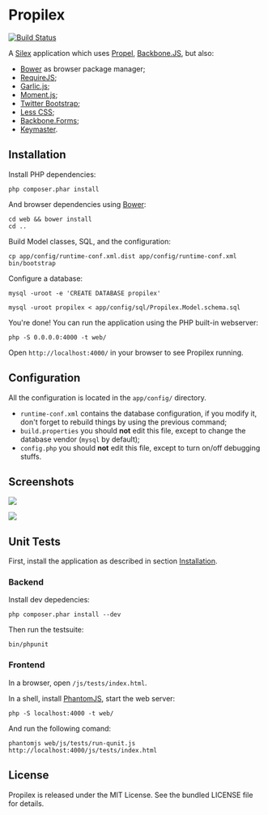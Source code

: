 Propilex
========

[![Build Status](https://secure.travis-ci.org/willdurand/Propilex.png?branch=master)](https://travis-ci.org/willdurand/Propilex)

A [Silex](http://silex.sensiolabs.org) application which uses
[Propel](http://propelorm.org),
[Backbone.JS](http://backbonejs.org/), but also:

* [Bower](http://twitter.github.com/bower/) as browser package manager;
* [RequireJS](http://requirejs.org/);
* [Garlic.js](garlicjs.org);
* [Moment.js](http://momentjs.com/);
* [Twitter Bootstrap](http://twitter.github.com/bootstrap/);
* [Less CSS](http://lesscss.org/);
* [Backbone.Forms](https://github.com/powmedia/backbone-forms);
* [Keymaster](https://github.com/madrobby/keymaster).


Installation
------------

Install PHP dependencies:

    php composer.phar install


And browser dependencies using [Bower](http://twitter.github.com/bower/):

    cd web && bower install
    cd ..


Build Model classes, SQL, and the configuration:

    cp app/config/runtime-conf.xml.dist app/config/runtime-conf.xml
    bin/bootstrap


Configure a database:

    mysql -uroot -e 'CREATE DATABASE propilex'

    mysql -uroot propilex < app/config/sql/Propilex.Model.schema.sql


You're done! You can run the application using the PHP built-in webserver:

    php -S 0.0.0.0:4000 -t web/

Open `http://localhost:4000/` in your browser to see Propilex running.


Configuration
-------------

All the configuration is located in the `app/config/` directory.

* `runtime-conf.xml` contains the database configuration, if you modify it, don't forget to rebuild things by using the previous command;
* `build.properties` you should **not** edit this file, except to change the database vendor (`mysql` by default);
* `config.php` you should **not** edit this file, except to turn on/off debugging stuffs.


Screenshots
-----------

![](https://raw.github.com/willdurand/Propilex/master/doc/screenshot_1.png)

![](https://raw.github.com/willdurand/Propilex/master/doc/screenshot_2.png)


Unit Tests
----------

First, install the application as described in section [Installation](#installation).

### Backend

Install dev depedencies:

    php composer.phar install --dev

Then run the testsuite:

    bin/phpunit


### Frontend

In a browser, open `/js/tests/index.html`.

In a shell, install [PhantomJS](http://phantomjs.org/), start the web server:

    php -S localhost:4000 -t web/

And run the following comand:

    phantomjs web/js/tests/run-qunit.js http://localhost:4000/js/tests/index.html


License
-------

Propilex is released under the MIT License. See the bundled LICENSE file for details.
